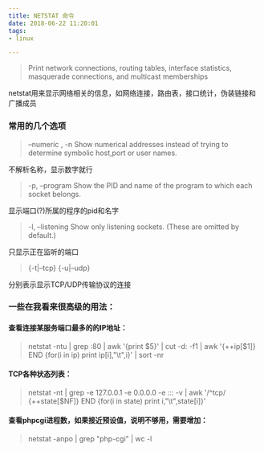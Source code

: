 ```yaml
---
title: NETSTAT 命令
date: 2018-06-22 11:20:01
tags:
- linux

---
```


> Print network connections, routing tables, interface statistics,
> masquerade connections, and multicast memberships

netstat用来显示网络相关的信息，如网络连接，路由表，接口统计，伪装链接和广播成员
<!-- more -->
 

### 常用的几个选项

> –numeric , -n Show numerical addresses instead of trying to determine
> symbolic host,port or user names.

不解析名称，显示数字就行

 

> -p, –program Show the PID and name of the program to which each socket belongs.

显示端口(?)所属的程序的pid和名字

 

> -l, –listening Show only listening sockets. (These are omitted by default.)

只显示正在监听的端口

 

> {-t|–tcp} {-u|–udp}

分别表示显示TCP/UDP传输协议的连接

 

### 一些在我看来很高级的用法：

#### 查看连接某服务端口最多的的IP地址：

> netstat -ntu | grep :80 | awk '{print $5}' | cut -d: -f1 | awk
> '{++ip[$1]} END {for(i in ip) print ip[i],"\t",i}' | sort -nr

#### TCP各种状态列表：

> netstat -nt | grep -e 127.0.0.1 -e 0.0.0.0 -e ::: -v | awk '/^tcp/
> {++state[$NF]} END {for(i in state) print i,"\t",state[i]}'

#### 查看phpcgi进程数，如果接近预设值，说明不够用，需要增加：

> netstat -anpo | grep "php-cgi" | wc -l